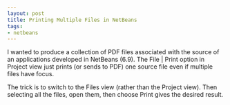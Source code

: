 ```yaml
---
layout: post
title: Printing Multiple Files in NetBeans
tags:
- netbeans
---
```

I wanted to produce a collection of PDF files associated with the source of an
applications developed in NetBeans (6.9). The File | Print option in Project
view just prints (or sends to PDF) one source file even if multiple files have
focus.

The trick is to switch to the Files view (rather than the Project view). Then
selecting all the files, open them, then choose Print gives the desired
result.

